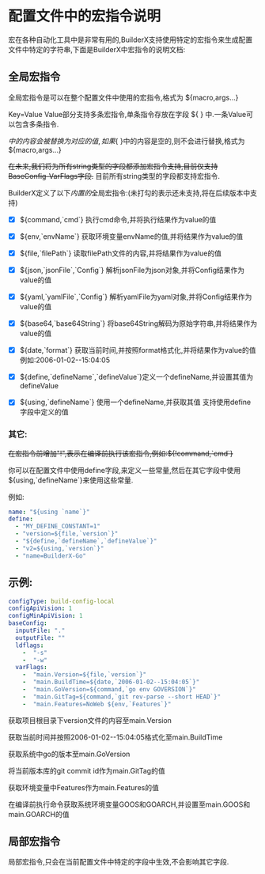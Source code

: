 # 配置文件中的宏指令说明

宏在各种自动化工具中是非常有用的,BuilderX支持使用特定的宏指令来生成配置文件中特定的字符串,下面是BuilderX中宏指令的说明文档:

## 全局宏指令

全局宏指令是可以在整个配置文件中使用的宏指令,格式为 ${macro,args...}

Key=Value Value部分支持多条宏指令,单条指令存放在字段 ${ } 中.一条Value可以包含多条指令.

${ } 中的内容会被替换为对应的值,如果${ }中的内容是空的,则不会进行替换,格式为${macro,args...}

~~在未来,我们将为所有string类型的字段都添加宏指令支持,目前仅支持BaseConfig-VarFlags字段.~~ 目前所有string类型的字段都支持宏指令.

BuilderX定义了以下*内置的*全局宏指令:(未打勾的表示还未支持,将在后续版本中支持)

- [x] ${command,\`cmd\`} 执行cmd命令,并将执行结果作为value的值
- [x] ${env,\`envName\`} 获取环境变量envName的值,并将结果作为value的值
- [x] ${file,\`filePath\`} 读取filePath文件的内容,并将结果作为value的值
- [x] ${json,\`jsonFile\`,\`Config\`} 解析jsonFile为json对象,并将Config结果作为value的值
- [x] ${yaml,\`yamlFile\`,\`Config\`} 解析yamlFile为yaml对象,并将Config结果作为value的值
- [x] ${base64,\`base64String\`} 将base64String解码为原始字符串,并将结果作为value的值
- [x] ${date,\`format\`} 获取当前时间,并按照format格式化,并将结果作为value的值 例如:2006-01-02--15:04:05
- [x] ${define,\`defineName\`,\`defineValue\`}定义一个defineName,并设置其值为defineValue
- [x] ${using,\`defineName\`} 使用一个defineName,并获取其值 支持使用define字段中定义的值


### 其它:

~~在宏指令前增加"!",表示在编译前执行该宏指令,例如:${!command,\`cmd\`}~~

你可以在配置文件中使用define字段,来定义一些常量,然后在其它字段中使用${using,\`defineName\`}来使用这些常量.

例如:

```yaml
name: "${using `name`}"
define:
  - "MY_DEFINE_CONSTANT=1"
  - "version=${file,`version`}"
  - "${define,`defineName`,`defineValue`}"
  - "v2=${using,`version`}" 
  - "name=BuilderX-Go" 
```


## 示例:

```yaml
configType: build-config-local
configApiVision: 1
configMinApiVision: 1
baseConfig:
  inputFile: "."
  outputFile: ""
  ldflags:
    -  "-s"
    -  "-w"
  varFlags:
    -  "main.Version=${file,`version`}"
    -  "main.BuildTime=${date,`2006-01-02--15:04:05`}"
    -  "main.GoVersion=${command,`go env GOVERSION`}"
    -  "main.GitTag=${command,`git rev-parse --short HEAD`}"
    -  "main.Features=NoWeb ${env,`Features`}"
```

获取项目根目录下version文件的内容至main.Version

获取当前时间并按照2006-01-02--15:04:05格式化至main.BuildTime

获取系统中go的版本至main.GoVersion

将当前版本库的git  commit id作为main.GitTag的值

获取环境变量中Features作为main.Features的值

在编译前执行命令获取系统环境变量GOOS和GOARCH,并设置至main.GOOS和main.GOARCH的值

## 局部宏指令

局部宏指令,只会在当前配置文件中特定的字段中生效,不会影响其它字段.